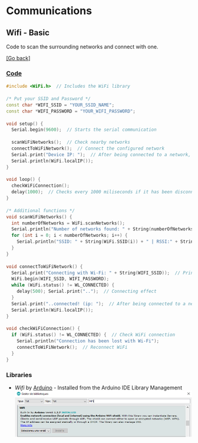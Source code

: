 # Communications
## Wifi - Basic
Code to scan the surrounding networks and connect with one.

[[Go back]](/communications)
	
### [Code](basic.ino)
```cpp
#include <WiFi.h>  // Includes the WiFi library

/* Put your SSID and Password */
const char *WIFI_SSID = "YOUR_SSID_NAME";
const char *WIFI_PASSWORD = "YOUR_WIFI_PASSWORD";

void setup() {
  Serial.begin(9600);  // Starts the serial communication

  scanWiFiNetworks();  // Check nearby networks
  connectToWiFiNetwork();  // Connect the configured network
  Serial.print("Device IP: ");  // After being connected to a network, our ESP32 should have a IP
  Serial.println(WiFi.localIP());
}

void loop() {
  checkWiFiConnection();
  delay(1000);  // Checks every 1000 miliseconds if it has been disconnected
}

/* Additional functions */
void scanWiFiNetworks() {
  int numberOfNetworks = WiFi.scanNetworks();
  Serial.println("Number of networks found: " + String(numberOfNetworks));
  for (int i = 0; i < numberOfNetworks; i++) {
    Serial.println("SSID: " + String(WiFi.SSID(i)) + " | RSSI:" + String(WiFi.RSSI(i)));
  }
}

void connectToWiFiNetwork() {
  Serial.print("Connecting with Wi-Fi: " + String(WIFI_SSID));  // Print the network which you want to connect
  WiFi.begin(WIFI_SSID, WIFI_PASSWORD);
  while (WiFi.status() != WL_CONNECTED) {
    delay(500); Serial.print("..");  // Connecting effect
  }
  Serial.print("..connected! (ip: ");  // After being connected to a network, our ESP32 should have a IP
  Serial.println(WiFi.localIP());
}

void checkWiFiConnection() {
  if (WiFi.status() != WL_CONNECTED) {  // Check WiFi connection
    Serial.println("Connection has been lost with Wi-Fi");
    connectToWiFiNetwork();  // Reconnect WiFi
  }
}
```

### Libraries
* _Wifi_ by [Arduino](https://www.arduino.cc/en/Reference/WiFi) - Installed from the Arduino IDE Library Management
![WiFi_library](../WiFi_library.png)